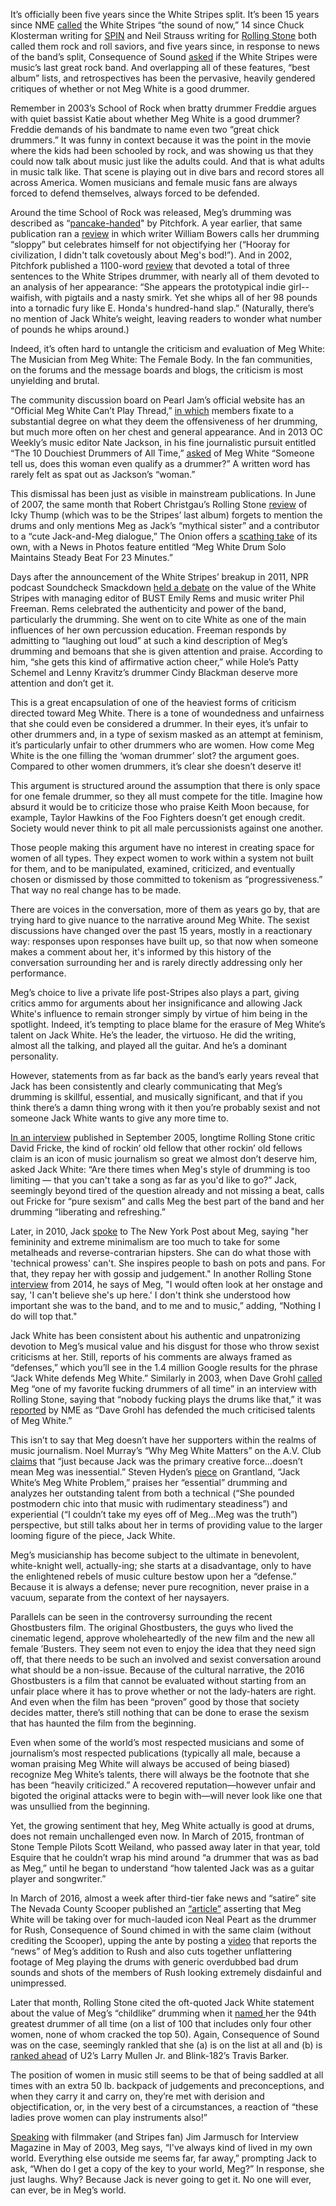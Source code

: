 It’s officially been five years since the White Stripes split. It’s been 15 years since NME [called](http://www.nme.com/photos/the-white-stripes-their-career-in-nme-covers-1414538#/photo/1) the White Stripes “the sound of now,” 14 since Chuck Klosterman writing for [SPIN](http://www.spin.com/2011/02/remember-white-stripes-chuck-klosterman/) and Neil Strauss writing for [Rolling Stone](http://www.rollingstone.com/music/news/the-white-stripes-reluctant-rock-roll-saviors-rolling-stones-2002-feature-20020822) both called them rock and roll saviors, and five years since, in response to news of the band’s split, Consequence of Sound [asked](http://consequenceofsound.net/2011/02/the-white-stripes-musics-last-great-rock-band/) if the White Stripes were music’s last great rock band. And overlapping all of these features, “best album” lists, and retrospectives has been the pervasive, heavily gendered critiques of whether or not Meg White is a good drummer.

Remember in 2003’s School of Rock when bratty drummer Freddie argues with quiet bassist Katie about whether Meg White is a good drummer? Freddie demands of his bandmate to name even two “great chick drummers.” It was funny in context because it was the point in the movie where the kids had been schooled by rock, and was showing us that they could now talk about music just like the adults could. And that is what adults in music talk like. That scene is playing out in dive bars and record stores all across America. Women musicians and female music fans are always forced to defend themselves, always forced to be defended. 

Around the time School of Rock was released, Meg’s drumming was described as “[pancake-handed](http://pitchfork.com/reviews/albums/8652-elephant/)" by Pitchfork. A year earlier, that same publication ran a [review](http://pitchfork.com/reviews/albums/8650-the-white-stripesde-stijl/) in which writer William Bowers calls her drumming “sloppy” but celebrates himself for not objectifying her (“Hooray for civilization, I didn't talk covetously about Meg's bod!”). And in 2002, Pitchfork  published a 1100-word [review](http://pitchfork.com/reviews/albums/8651-white-blood-cells/) that devoted a total of three sentences to the White Stripes drummer, with nearly all of them devoted to an analysis of her appearance: “She appears the prototypical indie girl-- waifish, with pigtails and a nasty smirk. Yet she whips all of her 98 pounds into a tornadic fury like E. Honda's hundred-hand slap.” (Naturally, there’s no mention of Jack White’s weight, leaving readers to wonder what number of pounds he whips around.)

Indeed, it’s often hard to untangle the criticism and evaluation of Meg White: The Musician from Meg White: The Female Body. In the fan communities, on the forums and the message boards and blogs, the criticism is most unyielding and brutal. 

The community discussion board on Pearl Jam’s official website has an “Official Meg White Can’t Play Thread,” [in which](http://community.pearljam.com/discussion/52696/official-meg-white-cant-play-thread) members fixate to a substantial degree on what they deem the offensiveness of her drumming, but much more often on her chest and general appearance. And in 2013 OC Weekly’s music editor Nate Jackson, in his fine journalistic pursuit entitled “The 10 Douchiest Drummers of All Time,” [asked](http://www.ocweekly.com/music/the-10-douchiest-drummers-of-all-time-6570237) of Meg White “Someone tell us, does this woman even qualify as a drummer?” A written word has rarely felt as spat out as Jackson’s “woman.”

This dismissal has been just as visible in mainstream publications. In June of 2007, the same month that Robert Christgau’s Rolling Stone [review](http://www.rollingstone.com/music/albumreviews/icky-thump-20070611) of Icky Thump (which was to be the Stripes’ last album) forgets to mention the drums and only mentions Meg as Jack’s “mythical sister” and a contributor to a “cute Jack-and-Meg dialogue,” The Onion offers a [scathing take](http://www.theonion.com/graphic/meg-white-drum-solo-maintains-steady-beat-for-23-m-9902) of its own, with a News in Photos feature entitled “Meg White Drum Solo Maintains Steady Beat For 23 Minutes.”

Days after the announcement of the White Stripes’ breakup in 2011, NPR podcast Soundcheck Smackdown [held a debate](http://bust.com/music/6009-busts-own-emily-rems-defends-the-white-stripes-legacy-on-nprs-soundcheck-smackdown.html) on the value of the White Stripes with managing editor of BUST Emily Rems and music writer Phil Freeman. Rems celebrated the authenticity and power of the band, particularly the drumming. She went on to cite White as one of the main influences of her own percussion education. Freeman responds by admitting to “laughing out loud” at such a kind description of Meg’s drumming and bemoans that she is given attention and praise. According to him, “she gets this kind of affirmative action cheer,” while Hole’s Patty Schemel and Lenny Kravitz’s drummer Cindy Blackman deserve more attention and don’t get it.

This is a great encapsulation of one of the heaviest forms of criticism directed toward Meg White. There is a tone of woundedness and unfairness that she could even be considered a drummer. In their eyes, it’s unfair to other drummers and, in a type of sexism masked as an attempt at feminism, it’s particularly unfair to other drummers who are women. How come Meg White is the one filling the ‘woman drummer’ slot? the argument goes. Compared to other women drummers, it’s clear she doesn’t deserve it!

This argument is structured around the assumption that there is only space for one female drummer, so they all must compete for the title. Imagine how absurd it would be to criticize those who praise Keith Moon because, for example, Taylor Hawkins of the Foo Fighters doesn’t get enough credit. Society would never think to pit all male percussionists against one another.

Those people making this argument have no interest in creating space for women of all types. They expect women to work within a system not built for them, and to be manipulated, examined, criticized, and eventually chosen or dismissed by those committed to tokenism as “progressiveness.” That way no real change has to be made. 

There are voices in the conversation, more of them as years go by, that are trying hard to give nuance to the narrative around Meg White. The sexist discussions have changed over the past 15 years, mostly in a reactionary way: responses upon responses have built up, so that now when someone makes a comment about her, it's informed by this history of the conversation surrounding her and is rarely directly addressing only her performance. 

Meg’s choice to live a private life post-Stripes also plays a part, giving critics ammo for arguments about her insignificance and allowing Jack White's influence to remain stronger simply by virtue of him being in the spotlight. Indeed, it’s tempting to place blame for the erasure of Meg White’s talent on Jack White. He’s the leader, the virtuoso. He did the writing, almost all the talking, and played all the guitar. And he’s a dominant personality. 

However, statements from as far back as the band’s early years reveal that Jack has been consistently and clearly communicating that Meg’s drumming is skillful, essential, and musically significant, and that if you think there’s a damn thing wrong with it then you’re probably sexist and not someone Jack White wants to give any more time to. 

 [In an interview](http://www.rollingstone.com/music/news/white-on-white-20050908) published in September 2005, longtime Rolling Stone critic David Fricke, the kind of rockin’ old fellow that other rockin’ old fellows claim is an icon of music journalism so great we almost don’t deserve him, asked Jack White: “Are there times when Meg's style of drumming is too limiting — that you can't take a song as far as you'd like to go?” Jack, seemingly beyond tired of the question already and not missing a beat, calls out Fricke for “pure sexism” and calls Meg the best part of the band and her drumming “liberating and refreshing.” 

Later, in 2010, Jack [spoke](http://nypost.com/2010/03/14/jack-white-on-making-beautiful-music-with-his-ex-wife-meg/) to The New York Post about Meg, saying "her femininity and extreme minimalism are too much to take for some metalheads and reverse-contrarian hipsters. She can do what those with 'technical prowess' can't. She inspires people to bash on pots and pans. For that, they repay her with gossip and judgement." In another Rolling Stone [interview](http://www.rollingstone.com/music/news/wheres-meg-white-jack-speaks-out-on-elusive-white-stripes-partner-20140523) from 2014, he says of Meg, "I would often look at her onstage and say, 'I can't believe she's up here.' I don't think she understood how important she was to the band, and to me and to music,” adding, “Nothing I do will top that." 

Jack White has been consistent about his authentic and unpatronizing devotion to Meg’s musical value and his disgust for those who throw sexist criticisms at her. Still, reports of his comments are always framed as “defenses,” which you’ll see in the 1.4 million Google results for the phrase “Jack White defends Meg White.” Similarly in 2003, when Dave Grohl [called](http://www.rollingstone.com/music/news/q-a-dave-grohl-on-his-sound-city-doc-and-taking-risks-in-music-20130125?page=2) Meg “one of my favorite fucking drummers of all time” in an interview with Rolling Stone, saying that “nobody fucking plays the drums like that,” it was [reported](http://www.nme.com/news/music/dave-grohl-38-1258400) by NME as “Dave Grohl has defended the much criticised talents of Meg White.”

This isn’t to say that Meg doesn’t have her supporters within the realms of music journalism. Noel Murray’s “Why Meg White Matters” on the A.V. Club [claims](http://www.avclub.com/article/why-meg-white-matters-51886) that “just because Jack was the primary creative force...doesn’t mean Meg was inessential.” Steven Hyden’s [piece](http://grantland.com/features/jack-white-meg-white-white-stripes-lazaretto/) on Grantland, “Jack White’s Meg White Problem,” praises her “essential” drumming and analyzes her outstanding talent from both a technical (“She pounded postmodern chic into that music with rudimentary steadiness”) and experiential (“I couldn’t take my eyes off of Meg...Meg was the truth”) perspective, but still talks about her in terms of providing value to the larger looming figure of the piece, Jack White.  

Meg’s musicianship has become subject to the ultimate in benevolent, white-knight well, actually-ing; she starts at a disadvantage, only to have the enlightened rebels of music culture bestow upon her a “defense.” Because it is always a defense; never pure recognition, never praise in a vacuum, separate from the context of her naysayers. 

Parallels can be seen in the controversy surrounding the recent Ghostbusters film. The original Ghostbusters, the guys who lived the cinematic legend, approve wholeheartedly of the new film and the new all female ’Busters. They seem not even to enjoy the idea that they need sign off, that there needs to be such an involved and sexist conversation around what should be a non-issue. Because of the cultural narrative, the 2016 Ghostbusters is a film that cannot be evaluated without starting from an unfair place where it has to prove whether or not the lady-haters are right. And even when the film has been “proven” good by those that society decides matter, there’s still nothing that can be done to erase the sexism that has haunted the film from the beginning. 

Even when some of the world’s most respected musicians and some of journalism’s most respected publications (typically all male, because a woman praising Meg White will always be accused of being biased) recognize Meg White’s talents, there will always be the footnote that she has been “heavily criticized.” A recovered reputation—however unfair and bigoted the original attacks were to begin with—will never look like one that was unsullied from the beginning.

Yet, the growing sentiment that hey, Meg White actually is good at drums, does not remain unchallenged even now. In March of 2015, frontman of Stone Temple Pilots Scott Weiland, who passed away later in that year, told Esquire that he couldn’t wrap his mind around “a drummer that was as bad as Meg,” until he began to understand “how talented Jack was as a guitar player and songwriter.”

In March of 2016, almost a week after third-tier fake news and “satire” site The Nevada County Scooper published an [“article”](https://www.ncscooper.com/white-stripes-drummer-meg-white-to-replace-rushs-neil-peart/) asserting that Meg White will be taking over for much-lauded icon Neal Peart as the drummer for Rush, Consequence of Sound chimed in with the same claim (without crediting the Scooper), upping the ante by posting a [video](https://www.facebook.com/coslive/videos/10153877685756648/) that reports the “news” of Meg’s addition to Rush and also cuts together unflattering footage of Meg playing the drums with generic overdubbed bad drum sounds and shots of the members of Rush looking extremely disdainful and unimpressed.

Later that month, Rolling Stone cited the oft-quoted Jack White statement about the value of Meg’s “childlike” drumming when it [named ](http://www.rollingstone.com/music/lists/100-greatest-drummers-of-all-time-20160331/meg-white-20160329) her the 94th greatest drummer of all time (on a list of 100 that includes only four other women, none of whom cracked the top 50). Again, Consequence of Sound was on the case, seemingly rankled that she (a) is on the list at all and (b) is [ranked ahead](http://consequenceofsound.net/2016/03/rolling-stone-releases-list-of-the-100-greatest-drummers-and-neil-peart-is-not-no-1/) of U2’s Larry Mullen Jr. and Blink-182’s Travis Barker.

The position of women in music still seems to be that of being saddled at all times with an extra 50 lb. backpack of judgements and preconceptions, and when they carry it and carry on, they’re met with derision and objectification, or, in the very best of a circumstances, a reaction of “these ladies prove women can play instruments also!” 

[Speaking](http://www.whitestripes.net/articles-show.php?id=15) with filmmaker (and Stripes fan) Jim Jarmusch for Interview Magazine in May of 2003, Meg says, “I've always kind of lived in my own world. Everything else outside me seems far, far away,” prompting Jack to ask, “When do I get a copy of the key to your world, Meg?” In response, she just laughs. Why? Because Jack is never going to get it. No one will ever, can ever, be in Meg’s world.










